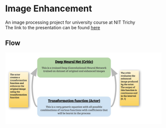 # Image Enhancement

An image processing project for university course at NIT Trichy  
The link to the presentation can be found [here](https://docs.google.com/presentation/d/191KAFhT-qpI7_5FtWIVIAicCbB1-f0hBdPsa8iYJh3Q/edit?usp=sharing)

## Flow
![algo_flow](https://github.com/shravan97/Image_enhancement/blob/master/Image_Enhancement_RL.jpg)
